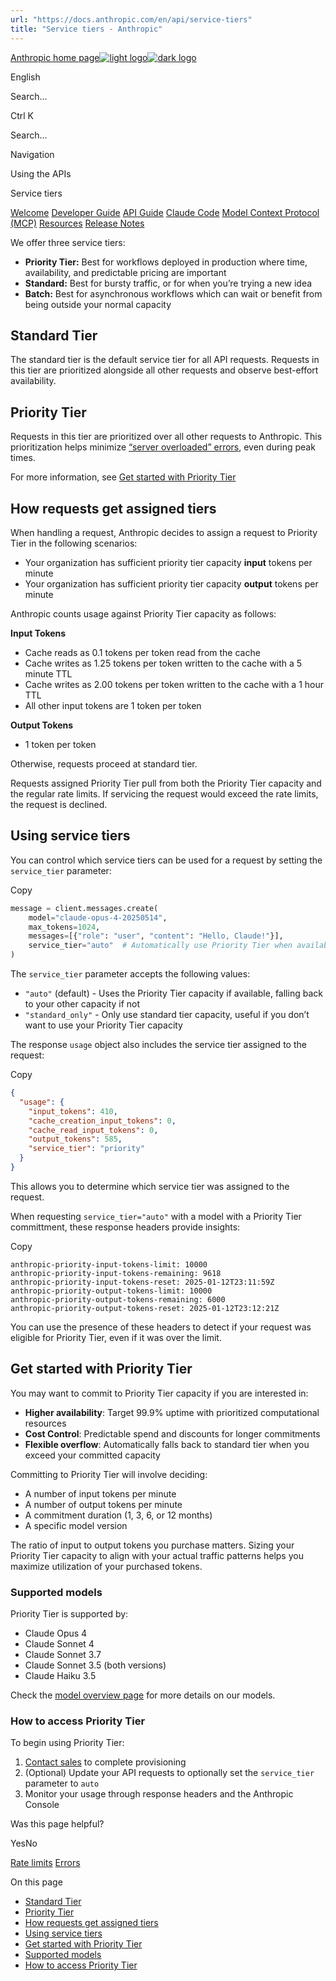 ```yaml
---
url: "https://docs.anthropic.com/en/api/service-tiers"
title: "Service tiers - Anthropic"
---
```


[Anthropic home page![light logo](https://mintlify.s3.us-west-1.amazonaws.com/anthropic/logo/light.svg)![dark logo](https://mintlify.s3.us-west-1.amazonaws.com/anthropic/logo/dark.svg)](https://docs.anthropic.com/)

English

Search...

Ctrl K

Search...

Navigation

Using the APIs

Service tiers

[Welcome](https://docs.anthropic.com/en/home) [Developer Guide](https://docs.anthropic.com/en/docs/intro) [API Guide](https://docs.anthropic.com/en/api/overview) [Claude Code](https://docs.anthropic.com/en/docs/claude-code/overview) [Model Context Protocol (MCP)](https://docs.anthropic.com/en/docs/mcp) [Resources](https://docs.anthropic.com/en/resources/overview) [Release Notes](https://docs.anthropic.com/en/release-notes/overview)

We offer three service tiers:

- **Priority Tier:** Best for workflows deployed in production where time, availability, and predictable pricing are important
- **Standard:** Best for bursty traffic, or for when you’re trying a new idea
- **Batch:** Best for asynchronous workflows which can wait or benefit from being outside your normal capacity

## [​](https://docs.anthropic.com/en/api/service-tiers\#standard-tier)  Standard Tier

The standard tier is the default service tier for all API requests. Requests in this tier are prioritized alongside all other requests and observe best-effort availability.

## [​](https://docs.anthropic.com/en/api/service-tiers\#priority-tier)  Priority Tier

Requests in this tier are prioritized over all other requests to Anthropic. This prioritization helps minimize [“server overloaded” errors](https://docs.anthropic.com/en/api/errors#http-errors), even during peak times.

For more information, see [Get started with Priority Tier](https://docs.anthropic.com/en/api/service-tiers#get-started-with-priority-tier)

## [​](https://docs.anthropic.com/en/api/service-tiers\#how-requests-get-assigned-tiers)  How requests get assigned tiers

When handling a request, Anthropic decides to assign a request to Priority Tier in the following scenarios:

- Your organization has sufficient priority tier capacity **input** tokens per minute
- Your organization has sufficient priority tier capacity **output** tokens per minute

Anthropic counts usage against Priority Tier capacity as follows:

**Input Tokens**

- Cache reads as 0.1 tokens per token read from the cache
- Cache writes as 1.25 tokens per token written to the cache with a 5 minute TTL
- Cache writes as 2.00 tokens per token written to the cache with a 1 hour TTL
- All other input tokens are 1 token per token

**Output Tokens**

- 1 token per token

Otherwise, requests proceed at standard tier.

Requests assigned Priority Tier pull from both the Priority Tier capacity and the regular rate limits.
If servicing the request would exceed the rate limits, the request is declined.

## [​](https://docs.anthropic.com/en/api/service-tiers\#using-service-tiers)  Using service tiers

You can control which service tiers can be used for a request by setting the `service_tier` parameter:

Copy

```python
message = client.messages.create(
    model="claude-opus-4-20250514",
    max_tokens=1024,
    messages=[{"role": "user", "content": "Hello, Claude!"}],
    service_tier="auto"  # Automatically use Priority Tier when available, fallback to standard
)

```

The `service_tier` parameter accepts the following values:

- `"auto"` (default) - Uses the Priority Tier capacity if available, falling back to your other capacity if not
- `"standard_only"` \- Only use standard tier capacity, useful if you don’t want to use your Priority Tier capacity

The response `usage` object also includes the service tier assigned to the request:

Copy

```json
{
  "usage": {
    "input_tokens": 410,
    "cache_creation_input_tokens": 0,
    "cache_read_input_tokens": 0,
    "output_tokens": 585,
    "service_tier": "priority"
  }
}

```

This allows you to determine which service tier was assigned to the request.

When requesting `service_tier="auto"` with a model with a Priority Tier committment, these response headers provide insights:

Copy

```
anthropic-priority-input-tokens-limit: 10000
anthropic-priority-input-tokens-remaining: 9618
anthropic-priority-input-tokens-reset: 2025-01-12T23:11:59Z
anthropic-priority-output-tokens-limit: 10000
anthropic-priority-output-tokens-remaining: 6000
anthropic-priority-output-tokens-reset: 2025-01-12T23:12:21Z

```

You can use the presence of these headers to detect if your request was eligible for Priority Tier, even if it was over the limit.

## [​](https://docs.anthropic.com/en/api/service-tiers\#get-started-with-priority-tier)  Get started with Priority Tier

You may want to commit to Priority Tier capacity if you are interested in:

- **Higher availability**: Target 99.9% uptime with prioritized computational resources
- **Cost Control**: Predictable spend and discounts for longer commitments
- **Flexible overflow**: Automatically falls back to standard tier when you exceed your committed capacity

Committing to Priority Tier will involve deciding:

- A number of input tokens per minute
- A number of output tokens per minute
- A commitment duration (1, 3, 6, or 12 months)
- A specific model version

The ratio of input to output tokens you purchase matters. Sizing your Priority Tier capacity to align with your actual traffic patterns helps you maximize utilization of your purchased tokens.

### [​](https://docs.anthropic.com/en/api/service-tiers\#supported-models)  Supported models

Priority Tier is supported by:

- Claude Opus 4
- Claude Sonnet 4
- Claude Sonnet 3.7
- Claude Sonnet 3.5 (both versions)
- Claude Haiku 3.5

Check the [model overview page](https://docs.anthropic.com/en/docs/about-claude/models/overview) for more details on our models.

### [​](https://docs.anthropic.com/en/api/service-tiers\#how-to-access-priority-tier)  How to access Priority Tier

To begin using Priority Tier:

1. [Contact sales](https://www.anthropic.com/contact-sales/priority-tier) to complete provisioning
2. (Optional) Update your API requests to optionally set the `service_tier` parameter to `auto`
3. Monitor your usage through response headers and the Anthropic Console

Was this page helpful?

YesNo

[Rate limits](https://docs.anthropic.com/en/api/rate-limits) [Errors](https://docs.anthropic.com/en/api/errors)

On this page

- [Standard Tier](https://docs.anthropic.com/en/api/service-tiers#standard-tier)
- [Priority Tier](https://docs.anthropic.com/en/api/service-tiers#priority-tier)
- [How requests get assigned tiers](https://docs.anthropic.com/en/api/service-tiers#how-requests-get-assigned-tiers)
- [Using service tiers](https://docs.anthropic.com/en/api/service-tiers#using-service-tiers)
- [Get started with Priority Tier](https://docs.anthropic.com/en/api/service-tiers#get-started-with-priority-tier)
- [Supported models](https://docs.anthropic.com/en/api/service-tiers#supported-models)
- [How to access Priority Tier](https://docs.anthropic.com/en/api/service-tiers#how-to-access-priority-tier)